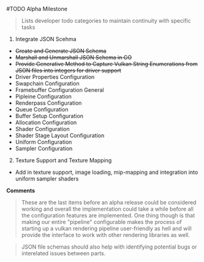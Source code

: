 #TODO Alpha Milestone

> Lists developer todo categories to maintain continuity with specific tasks

1. Integrate JSON Scehma
 - ~~Create and Generate JSON Schema~~
 - ~~Marshall and Unmarshall JSON Schema in GO~~
 - ~~Provide Generative Method to Capture Vulkan String Enumerations from JSON files into integers for driver support~~
 - Driver Properties Configuration
 - Swapchain Configuration
 - Framebuffer Configuration General
 - Pipleine Configuration
 - Renderpass Configuration
 - Queue Configuration 
 - Buffer Setup Configuration
 - Allocation Configuration
 - Shader Configuration
 - Shader Stage Layout Configuration
 - Uniform Configuration
 - Sampler Configuration


 2. Texture Support and Texture Mapping
 - Add in texture support, image loading, mip-mapping and integration into uniform sampler shaders



 **Comments**
> These are the last items before an alpha release could be considered working and overall the implementation could take a while before all the configuration features are implemented. One thing though is that making our entire "pipeline" configurable makes the process of starting up a vulkan rendering pipeline user-friendly as hell and will provide the interface to work with other rendering libraries as well.

> JSON file schemas should also help with identifying potential bugs or interelated issues between parts. 
